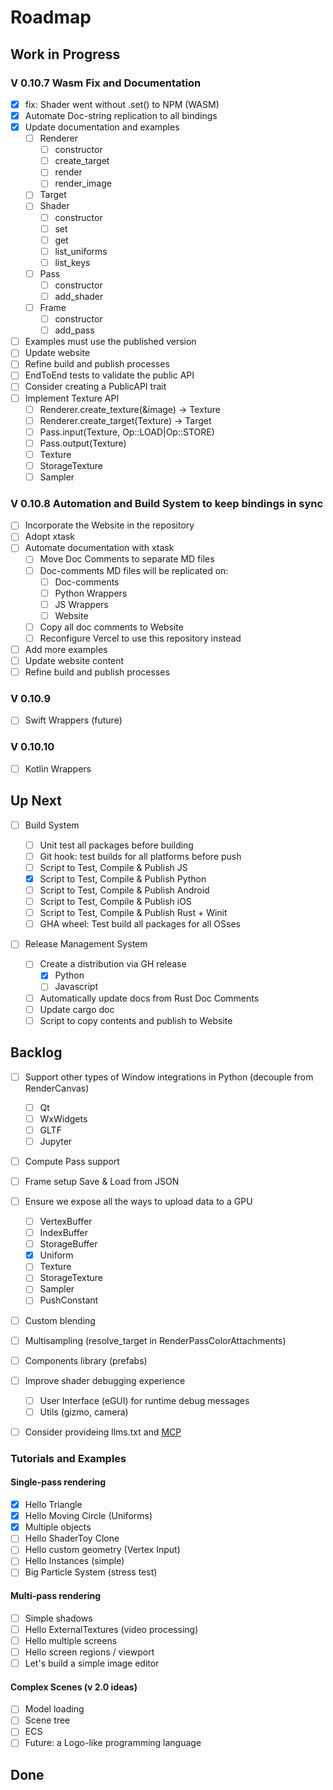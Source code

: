 # Roadmap

## Work in Progress

### V 0.10.7 Wasm Fix and Documentation

- [x] fix: Shader went without .set() to NPM (WASM)
- [x] Automate Doc-string replication to all bindings
- [x] Update documentation and examples
  - [ ] Renderer
    - [ ] constructor
    - [ ] create_target
    - [ ] render
    - [ ] render_image
  - [ ] Target
  - [ ] Shader
    - [ ] constructor
    - [ ] set
    - [ ] get
    - [ ] list_uniforms
    - [ ] list_keys
  - [ ] Pass
    - [ ] constructor
    - [ ] add_shader
  - [ ] Frame
    - [ ] constructor
    - [ ] add_pass
- [ ] Examples must use the published version
- [ ] Update website
- [ ] Refine build and publish processes
- [ ] EndToEnd tests to validate the public API
- [ ] Consider creating a PublicAPI trait
- [ ] Implement Texture API
  - [ ] Renderer.create_texture(&image) -> Texture
  - [ ] Renderer.create_target(Texture) -> Target
  - [ ] Pass.input(Texture, Op::LOAD|Op::STORE)
  - [ ] Pass.output(Texture)
  - [ ] Texture
  - [ ] StorageTexture
  - [ ] Sampler

### V 0.10.8 Automation and Build System to keep bindings in sync

- [ ] Incorporate the Website in the repository
- [ ] Adopt xtask
- [ ] Automate documentation with xtask
  - [ ] Move Doc Comments to separate MD files
  - [ ] Doc-comments MD files will be replicated on:
     - [ ] Doc-comments
     - [ ] Python Wrappers
     - [ ] JS Wrappers
     - [ ] Website
  - [ ] Copy all doc comments to Website
  - [ ] Reconfigure Vercel to use this repository instead
- [ ] Add more examples
- [ ] Update website content
- [ ] Refine build and publish processes

### V 0.10.9

- [ ] Swift Wrappers (future)

### V 0.10.10

- [ ] Kotlin Wrappers

## Up Next

- [ ] Build System

  - [ ] Unit test all packages before building
  - [ ] Git hook: test builds for all platforms before push
  - [ ] Script to Test, Compile & Publish JS
  - [x] Script to Test, Compile & Publish Python
  - [ ] Script to Test, Compile & Publish Android
  - [ ] Script to Test, Compile & Publish iOS
  - [ ] Script to Test, Compile & Publish Rust + Winit
  - [ ] GHA wheel: Test build all packages for all OSses

- [ ] Release Management System

  - [ ] Create a distribution via GH release
    - [x] Python
    - [ ] Javascript
  - [ ] Automatically update docs from Rust Doc Comments
  - [ ] Update cargo doc
  - [ ] Script to copy contents and publish to Website

## Backlog

- [ ] Support other types of Window integrations in Python (decouple from RenderCanvas)
  - [ ] Qt
  - [ ] WxWidgets
  - [ ] GLTF
  - [ ] Jupyter
- [ ] Compute Pass support
- [ ] Frame setup Save & Load from JSON
- [ ] Ensure we expose all the ways to upload data to a GPU

  - [ ] VertexBuffer
  - [ ] IndexBuffer
  - [ ] StorageBuffer
  - [x] Uniform
  - [ ] Texture
  - [ ] StorageTexture
  - [ ] Sampler
  - [ ] PushConstant

- [ ] Custom blending

- [ ] Multisampling (resolve_target in RenderPassColorAttachments)

- [ ] Components library (prefabs)

- [ ] Improve shader debugging experience

  - [ ] User Interface (eGUI) for runtime debug messages
  - [ ] Utils (gizmo, camera)

- [ ] Consider provideing llms.txt and [MCP](https://modelcontextprotocol.io/introduction)

### Tutorials and Examples

#### Single-pass rendering

- [x] Hello Triangle
- [x] Hello Moving Circle (Uniforms)
- [x] Multiple objects
- [ ] Hello ShaderToy Clone
- [ ] Hello custom geometry (Vertex Input)
- [ ] Hello Instances (simple)
- [ ] Big Particle System (stress test)

#### Multi-pass rendering

- [ ] Simple shadows
- [ ] Hello ExternalTextures (video processing)
- [ ] Hello multiple screens
- [ ] Hello screen regions / viewport
- [ ] Let's build a simple image editor

#### Complex Scenes (v 2.0 ideas)

- [ ] Model loading
- [ ] Scene tree
- [ ] ECS
- [ ] Future: a Logo-like programming language

## Done
